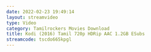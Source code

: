 ```yaml
---
date: 2022-02-23 19:49:14
layout: streamvideo
type: Video
category: Tamilrockers Movies Download
title: Kodi (2016) Tamil 720p HDRip AAC 1.2GB ESubs
streamcode: tscdo665kpgl
---
```

